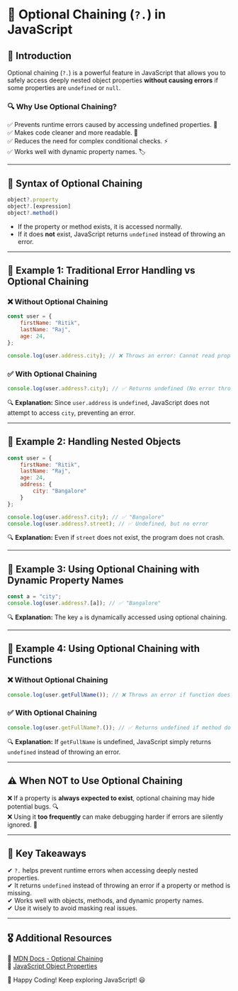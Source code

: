 # 🔗 Optional Chaining (`?.`) in JavaScript

## 📝 Introduction
Optional chaining (`?.`) is a powerful feature in JavaScript that allows you to safely access deeply nested object properties **without causing errors** if some properties are `undefined` or `null`.

### 🔍 Why Use Optional Chaining?
✅ Prevents runtime errors caused by accessing undefined properties. 🚀  
✅ Makes code cleaner and more readable. 📜  
✅ Reduces the need for complex conditional checks. ⚡  
✅ Works well with dynamic property names. 🏷️  

---

## 📌 Syntax of Optional Chaining
```javascript
object?.property
object?.[expression]
object?.method()
```
- If the property or method exists, it is accessed normally.
- If it does **not** exist, JavaScript returns `undefined` instead of throwing an error.

---

## 📖 Example 1: Traditional Error Handling vs Optional Chaining
### ❌ Without Optional Chaining
```javascript
const user = {
    firstName: "Ritik",
    lastName: "Raj",
    age: 24,
};

console.log(user.address.city); // ❌ Throws an error: Cannot read properties of undefined (reading 'city')
```

### ✅ With Optional Chaining
```javascript
console.log(user.address?.city); // ✅ Returns undefined (No error thrown)
```

🔍 **Explanation:** Since `user.address` is `undefined`, JavaScript does not attempt to access `city`, preventing an error.

---

## 📖 Example 2: Handling Nested Objects
```javascript
const user = {
    firstName: "Ritik",
    lastName: "Raj",
    age: 24,
    address: {
        city: "Bangalore"
    }
};

console.log(user.address?.city); // ✅ "Bangalore"
console.log(user.address?.street); // ✅ Undefined, but no error
```
🔍 **Explanation:** Even if `street` does not exist, the program does not crash.

---

## 📖 Example 3: Using Optional Chaining with Dynamic Property Names
```javascript
const a = "city";
console.log(user.address?.[a]); // ✅ "Bangalore"
```
🔍 **Explanation:** The key `a` is dynamically accessed using optional chaining.

---

## 📖 Example 4: Using Optional Chaining with Functions
### ❌ Without Optional Chaining
```javascript
console.log(user.getFullName()); // ❌ Throws an error if function doesn't exist
```
### ✅ With Optional Chaining
```javascript
console.log(user.getFullName?.()); // ✅ Returns undefined if method doesn't exist
```
🔍 **Explanation:** If `getFullName` is undefined, JavaScript simply returns `undefined` instead of throwing an error.

---

## ⚠️ When NOT to Use Optional Chaining
❌ If a property is **always expected to exist**, optional chaining may hide potential bugs. 🔍  
❌ Using it **too frequently** can make debugging harder if errors are silently ignored. 🤔  

---

## 🎯 Key Takeaways
✔ `?.` helps prevent runtime errors when accessing deeply nested properties.  
✔ It returns `undefined` instead of throwing an error if a property or method is missing.  
✔ Works well with objects, methods, and dynamic property names.  
✔ Use it wisely to avoid masking real issues.  

---

## 🎖️ Additional Resources
📌 [MDN Docs - Optional Chaining](https://developer.mozilla.org/en-US/docs/Web/JavaScript/Reference/Operators/Optional_chaining)  
📌 [JavaScript Object Properties](https://developer.mozilla.org/en-US/docs/Web/JavaScript/Guide/Working_with_Objects)  

🚀 Happy Coding! Keep exploring JavaScript! 😃

